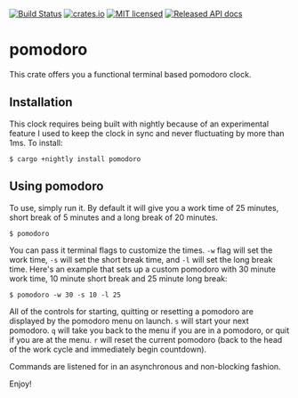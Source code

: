 [![Build Status](https://travis-ci.org/PrismaPhonic/Pomodoro.svg?branch=master)](https://travis-ci.org/PrismaPhonic/Pomodoro)
[![crates.io](http://meritbadge.herokuapp.com/pomodoro)](https://crates.io/crates/pomodoro)
[![MIT licensed](https://img.shields.io/badge/license-MIT-blue.svg)](./LICENSE)
[![Released API
docs](https://docs.rs/pomodoro/badge.svg)](https://docs.rs/pomodoro)

# pomodoro

This crate offers you a functional terminal based pomodoro clock.

## Installation

This clock requires being built with nightly because of an experimental feature I used to keep
the clock in sync and never fluctuating by more than 1ms.  To install:

```terminal
$ cargo +nightly install pomodoro
```

## Using pomodoro

To use, simply run it. By default it will give you a work time of 25 minutes, short break of 5
minutes and a long break of 20 minutes.

```terminal
$ pomodoro
```

You can pass it terminal flags to customize the times.  `-w` flag will set the work time, `-s`
will set the short break time, and `-l` will set the long break time.  Here's an example that
sets up a custom pomodoro with 30 minute work time, 10 minute short break and 25 minute long
break:

```terminal
$ pomodoro -w 30 -s 10 -l 25
```

All of the controls for starting, quitting or resetting a pomodoro are displayed by the
pomodoro menu on launch. `s` will start your next pomodoro. `q` will take you back to the
menu if you are in a pomodoro, or quit if you are at the menu. `r` will reset the current
pomodoro (back to the head of the work cycle and immediately begin countdown).

Commands are listened for in an asynchronous and non-blocking fashion.

Enjoy!

